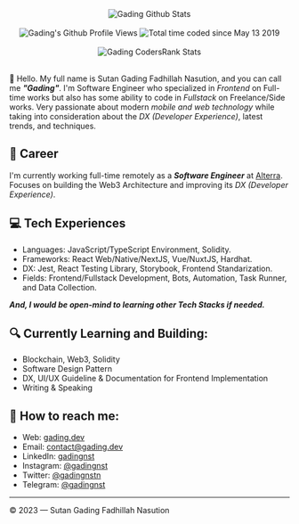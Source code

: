 <div align="center">
  <img src="https://github-readme-stats.vercel.app/api?username=gadingnst&show_icons=true&theme=dracula" alt="Gading Github Stats">
  <br><br>
  <img src="https://komarev.com/ghpvc/?username=gadingnst&color=F4A4B5&style=flat" alt="Gading's Github Profile Views" />
  <img src="https://wakatime.com/badge/user/7a831ab0-e43a-4215-aa08-92f915bed065.svg" alt="Total time coded since May 13 2019" />
  <br><br>
  <img src="https://cr-ss-service.azurewebsites.net/api/ScreenShot?widget=summary&username=gadingnst&badges=3&show-avatar=true&style=--header-bg-color:%23000;--border-radius:10px" alt="Gading CodersRank Stats">
</div>
<br>

👋 Hello. My full name is Sutan Gading Fadhillah Nasution, and you can call me ***"Gading"***. I'm Software Engineer who specialized in *Frontend* on Full-time works but also has some ability to code in *Fullstack* on Freelance/Side works. Very passionate about modern *mobile and web technology* while taking into consideration about the *DX (Developer Experience)*, latest trends, and techniques. 

## 💼 Career
I'm currently working full-time remotely as a ***Software Engineer*** at [Alterra](https://alterra.id). Focuses on building the Web3 Architecture and improving its *DX (Developer Experience)*.

## 💻 Tech Experiences
- Languages: JavaScript/TypeScript Environment, Solidity.
- Frameworks: React Web/Native/NextJS, Vue/NuxtJS, Hardhat.
- DX: Jest, React Testing Library, Storybook, Frontend Standarization.
- Fields: Frontend/Fullstack Development, Bots, Automation, Task Runner, and Data Collection.

***And, I would be open-mind to learning other Tech Stacks if needed.***

## 🔍 Currently Learning and Building:
- Blockchain, Web3, Solidity
- Software Design Pattern
- DX, UI/UX Guideline & Documentation for Frontend Implementation
- Writing & Speaking

## 🚀 How to reach me:
- Web: [gading.dev](https://gading.dev)
- Email: [contact@gading.dev](mailto:contact@gading.dev)
- LinkedIn: [gadingnst](https://www.linkedin.com/in/gadingnst)
- Instagram: [@gadingnst](https://instagram.com/gadingnst)
- Twitter: [@gadingnstn](https://twitter.com/gadingnstn)
- Telegram: [@gadingnst](https://t.me/gadingnst)

---

© 2023 — Sutan Gading Fadhillah Nasution
